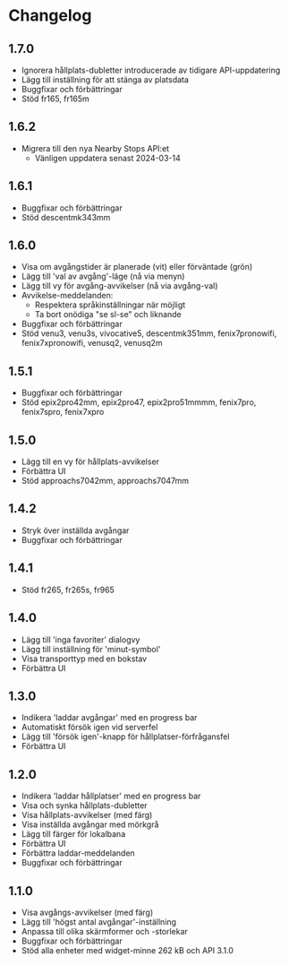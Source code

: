 # Changelog

## 1.7.0

- Ignorera hållplats-dubletter introducerade av tidigare API-uppdatering
- Lägg till inställning för att stänga av platsdata
- Buggfixar och förbättringar
- Stöd fr165, fr165m

## 1.6.2

- Migrera till den nya Nearby Stops API:et
  - Vänligen uppdatera senast 2024-03-14

## 1.6.1

- Buggfixar och förbättringar
- Stöd descentmk343mm

## 1.6.0

- Visa om avgångstider är planerade (vit) eller förväntade (grön)
- Lägg till 'val av avgång'-läge (nå via menyn)
- Lägg till vy för avgång-avvikelser (nå via avgång-val)
- Avvikelse-meddelanden:
  - Respektera språkinställningar när möjligt
  - Ta bort onödiga "se sl-se" och liknande
- Buggfixar och förbättringar
- Stöd venu3, venu3s, vivocative5, descentmk351mm, fenix7pronowifi, fenix7xpronowifi, venusq2, venusq2m

## 1.5.1

- Buggfixar och förbättringar
- Stöd epix2pro42mm, epix2pro47, epix2pro51mmmm, fenix7pro, fenix7spro, fenix7xpro

## 1.5.0

- Lägg till en vy för hållplats-avvikelser
- Förbättra UI
- Stöd approachs7042mm, approachs7047mm

## 1.4.2

- Stryk över inställda avgångar
- Buggfixar och förbättringar

## 1.4.1

- Stöd fr265, fr265s, fr965

## 1.4.0

- Lägg till 'inga favoriter' dialogvy
- Lägg till inställning för 'minut-symbol'
- Visa transporttyp med en bokstav
- Förbättra UI

## 1.3.0

- Indikera 'laddar avgångar' med en progress bar
- Automatiskt försök igen vid serverfel
- Lägg till 'försök igen'-knapp för hållplatser-förfrågansfel
- Förbättra UI

## 1.2.0

- Indikera 'laddar hållplatser' med en progress bar
- Visa och synka hållplats-dubletter
- Visa hållplats-avvikelser (med färg)
- Visa inställda avgångar med mörkgrå
- Lägg till färger för lokalbana
- Förbättra UI
- Förbättra laddar-meddelanden
- Buggfixar och förbättringar

## 1.1.0

- Visa avgångs-avvikelser (med färg)
- Lägg till 'högst antal avgångar'-inställning
- Anpassa till olika skärmformer och -storlekar
- Buggfixar och förbättringar
- Stöd alla enheter med widget-minne 262 kB och API 3.1.0
